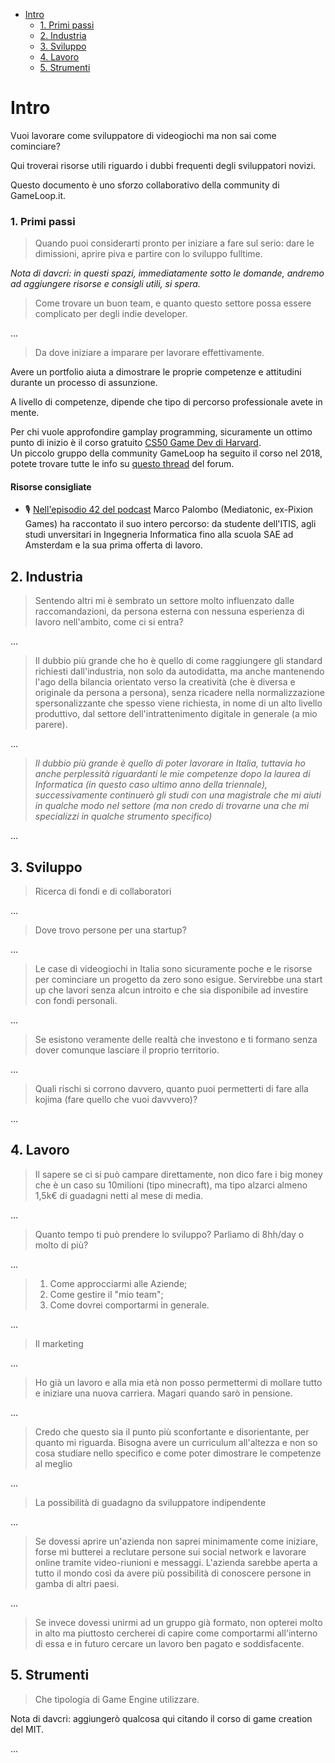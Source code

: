 - [Intro](#intro)
    - [1. Primi passi](#1-primi-passi)
  - [2. Industria](#2-industria)
  - [3. Sviluppo](#3-sviluppo)
  - [4. Lavoro](#4-lavoro)
  - [5. Strumenti](#5-strumenti)

# Intro

Vuoi lavorare come sviluppatore di videogiochi ma non sai come cominciare?  

Qui troverai risorse utili riguardo i dubbi frequenti degli sviluppatori
novizi.

Questo documento è uno sforzo collaborativo della community di GameLoop.it.  

### 1. Primi passi

> Quando puoi considerarti pronto per iniziare a fare sul serio: dare le
> dimissioni, aprire piva e partire con lo sviluppo fulltime.

*Nota di davcri: in questi spazi, immediatamente sotto le domande, andremo ad aggiungere risorse
e consigli utili, si spera.*

> Come trovare un buon team, e quanto questo settore possa essere complicato
> per degli indie developer.

...

> Da dove iniziare a imparare per lavorare effettivamente.

Avere un portfolio aiuta a dimostrare le proprie competenze e attitudini
durante un processo di assunzione.

A livello di competenze, dipende che tipo di percorso professionale avete in mente.  

Per chi vuole approfondire gamplay programming, sicuramente un ottimo punto di inizio
è il corso gratuito [CS50 Game Dev di Harvard](https://cs50.harvard.edu/games/2018/).  
Un piccolo gruppo della community GameLoop ha seguito il corso nel 2018, 
potete trovare tutte le info su 
[questo thread](https://forum.gameloop.it/d/449-gameloop50-seguiamo-il-cs50-insieme-impariamo-a-sviluppare-videogiochi/) 
del forum.

#### Risorse consigliate

- 🎙 [Nell'episodio 42 del podcast](https://www.youtube.com/watch?v=LEm7Pv2R4a4&t=104s) 
Marco Palombo (Mediatonic, ex-Pixion Games) ha raccontato il suo intero percorso: da
studente dell'ITIS, agli studi unversitari in Ingegneria Informatica fino alla scuola
SAE ad Amsterdam e la sua prima offerta di lavoro.


## 2. Industria

> Sentendo altri mi è sembrato un settore molto influenzato dalle
raccomandazioni, da persona esterna con nessuna esperienza di lavoro 
nell'ambito, come ci si entra?

...

> Il dubbio più grande che ho è quello di come raggiungere gli standard
   richiesti dall'industria, non solo da autodidatta, ma anche mantenendo l'ago
   della bilancia orientato verso la creatività (che è diversa e originale da
   persona a persona), senza ricadere nella normalizzazione spersonalizzante che
   spesso viene richiesta, in nome di un alto livello produttivo, dal settore
   dell'intrattenimento digitale in generale (a mio parere).

...

> *Il dubbio più grande è quello di poter lavorare in Italia, tuttavia ho anche
   perplessità riguardanti le mie competenze dopo la laurea di Informatica (in
   questo caso ultimo anno della triennale), successivamente continuerò gli
   studi con una magistrale che mi aiuti in qualche modo nel settore (ma non
   credo di trovarne una che mi specializzi in qualche strumento specifico)*

...

## 3. Sviluppo

> Ricerca di fondi e di collaboratori

...

> Dove trovo persone per una startup?

...

> Le case di videogiochi in Italia sono sicuramente poche e le risorse per
cominciare un progetto da zero sono esigue. Servirebbe una start up che
lavori senza alcun introito e che sia disponibile ad investire con fondi
personali.

...

> Se esistono veramente delle realtà che investono e ti formano senza dover
> comunque lasciare il proprio territorio.

...

> Quali rischi si corrono davvero, quanto puoi permetterti di
fare alla kojima (fare quello che vuoi davvvero)?

...

## 4. Lavoro

>  Il sapere se ci si può campare direttamente, non dico fare i big money che è un
caso su 10milioni (tipo minecraft), ma tipo alzarci almeno 1,5k€ di guadagni
netti al mese di media.

...

> Quanto tempo ti può prendere lo sviluppo? Parliamo di 8hh/day o molto di più?

...

> 1. Come approcciarmi alle Aziende; 
> 2. Come gestire il "mio team";
> 3. Come dovrei comportarmi in generale.

...

> Il marketing

...

> Ho già un lavoro e alla mia età non posso permettermi di mollare tutto e
iniziare una nuova carriera. Magari quando sarò in pensione.

...

> Credo che questo sia il punto più sconfortante e disorientante, 
> per quanto mi riguarda. Bisogna avere un curriculum all'altezza 
> e non so cosa studiare nello specifico e come poter dimostrare 
> le competenze al meglio

...

> La possibilità di guadagno da sviluppatore indipendente

...

> Se dovessi aprire un'azienda non saprei minimamente come iniziare, forse mi
butterei a reclutare persone sui social network e lavorare online tramite
video-riunioni e messaggi. L'azienda sarebbe aperta a tutto il mondo così da
avere più possibilità di conoscere persone in gamba di altri paesi.

...

> Se invece dovessi unirmi ad un gruppo già formato, non opterei molto in alto
> ma piuttosto cercherei di capire come comportarmi all'interno di essa e in
> futuro cercare un lavoro ben pagato e soddisfacente.
 
## 5. Strumenti

> Che tipologia di Game Engine utilizzare.

Nota di davcri: aggiungerò qualcosa qui citando il corso di game 
creation del MIT.

...
